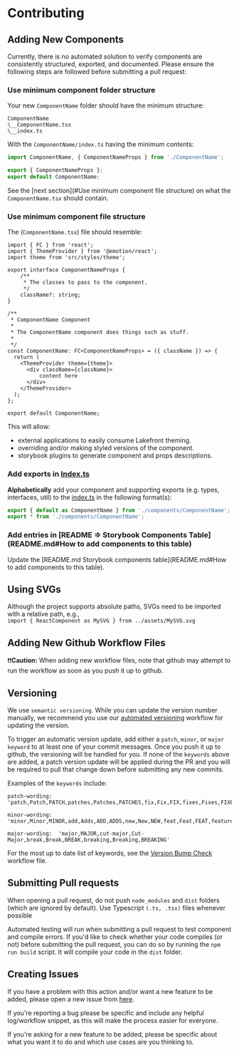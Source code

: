 # Contributing

## Adding New Components
Currently, there is no automated solution to verify components are consistently structured, exported, and documented.
Please ensure the following steps are followed before submitting a pull request:

### Use minimum component folder structure
Your new `ComponentName` folder should have the minimum structure:
```
ComponentName
\__ComponentName.tsx
\__index.ts
```

With the `ComponentName/index.ts` having the minimum contents:
```ts
import ComponentName, { ComponentNameProps } from './ComponentName';

export { ComponentNameProps };
export default ComponentName;
```
See the [next section](#Use minimum component file structure) on what the `ComponentName.tsx` should contain.

### Use minimum component file structure
The (`ComponentName.tsx`) file should resemble:

```tsx
import { FC } from 'react';
import { ThemeProvider } from '@emotion/react';
import theme from 'src/styles/theme';

export interface ComponentNameProps {
    /**
     * The classes to pass to the component.
     */
    className?: string;
}

/**
 * ComponentName Component
 *
 * The ComponentName component does things such as stuff.
 *
 */
const ComponentName: FC<ComponentNameProps> = ({ className }) => {
  return (
    <ThemeProvider theme={theme}>
      <div className={className}>
          content here
      </div>
    </ThemeProvider>
  );
};

export default ComponentName;

```
This will allow:
- external applications to easily consume Lakefront theming.
- overriding and/or making styled versions of the component.
- storybook plugins to generate component and props descriptions.

### Add exports in [Index.ts](src/index.ts)
**Alphabetically** add your component and supporting exports (e.g. types, interfaces, util) to the [index.ts](src/index.ts) in the following format(s):
```ts
export { default as ComponentName } from './components/ComponentName';
export * from './components/ComponentName';
```

### Add entries in [README => Storybook Components Table](README.md#How to add components to this table)
Update the [README.md Storybook components table](README.md#How to add components to this table).

## Using SVGs
Although the project supports absolute paths, SVGs need to be imported with a relative path, e.g., <br />`import { ReactComponent as MySVG } from ../assets/MySVG.svg`

## Adding New Github Workflow Files
❗❗**Caution:** When adding new workflow files, note that github may attempt to run the workflow as soon as you push it up to github.

## Versioning
We use `semantic versioning`. While you can update the version number manually, we recommend you use our [automated versioning](.github/workflows/versionBumpCheck.yml) workflow for updating the version.

To trigger an automatic version update, add either a `patch`, `minor`, or `major keyword` to at least one of your commit messages. Once you push it up to github, the versioning will be handled for you. If none of the `keywords` above are added, a patch version update will be applied during the PR and you will be required to pull that change down before submitting any new commits.

Examples of the `keywords` include:

    patch-wording:  'patch,Patch,PATCH,patches,Patches,PATCHES,fix,Fix,FIX,fixes,Fixes,FIXES'
    
    minor-wording:  'minor,Minor,MINOR,add,Adds,ADD,ADDS,new,New,NEW,feat,Feat,FEAT,feature,Feature,FEATURE,features,Features,FEATURES'
    
    major-wording:  'major,MAJOR,cut-major,Cut-Major,break,Break,BREAK,breaking,Breaking,BREAKING'

For the most up to date list of keywords, see the [Version Bump Check](.github/workflows/versionBumpCheck.yml) workflow file.

## Submitting Pull requests
When opening a pull request, do not push `node_modules` and `dist` folders (which are ignored by default). Use Typescript `(.ts, .tsx)` files whenever possible

Automated testing will run when submitting a pull request to test component and compile errors. If you'd like to check whether your code compiles (or not) before submitting the pull request, you can do so by running the `npm run build` script. It will compile your code in the `dist` folder.

## Creating Issues
If you have a problem with this action and/or want a new feature to be added, please open a new issue from [here](https://github.com/woven-planet/lakefront/issues/new).

If you're reporting a bug please be specific and include any helpful log/workflow snippet, as this will make the process easier for everyone. 

If you're asking for a new feature to be added, please be specific about what you want it to do and which use cases are you thinking to.
